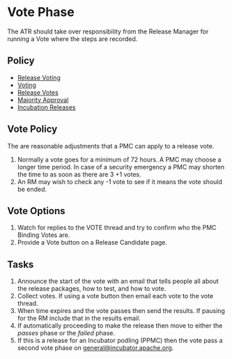 # Vote Phase

The ATR should take over responsibility from the Release Manager for running a Vote where the steps are recorded.

## Policy

- [Release Voting](https://www.apache.org/legal/release-policy.html#release-approval)
- [Voting](https://www.apache.org/foundation/voting.html)
- [Release Votes](https://www.apache.org/foundation/voting.html#ReleaseVotes)
- [Majority Approval](https://www.apache.org/foundation/glossary.html#MajorityApproval)
- [Incubation Releases](https://incubator.apache.org/policy/incubation.html#releases)

## Vote Policy

The are reasonable adjustments that a PMC can apply to a release vote.

1. Normally a vote goes for a minimum of 72 hours. A PMC may choose a longer time period.
   In case of a security emergency a PMC may shorten the time to as soon as there are 3 +1 votes.
2. An RM may wish to check any -1 vote to see if it means the vote should be ended.

## Vote Options

1. Watch for replies to the VOTE thread and try to confirm who the PMC Binding Votes are.
2. Provide a Vote button on a Release Candidate page.

## Tasks

1. Announce the start of the vote with an email that tells people all about the release packages, how to test, and how to vote.
2. Collect votes. If using a vote button then email each vote to the vote thread.
3. When time expires and the vote passes then send the results. If pausing for the RM include that in the results email.
4. If automatically proceeding to make the release then move to either the _passes_ phase or the _failed_ phase.
5. If this is a release for an Incubator podling (PPMC) then the vote pass a second vote phase on general@incubator.apache.org.
